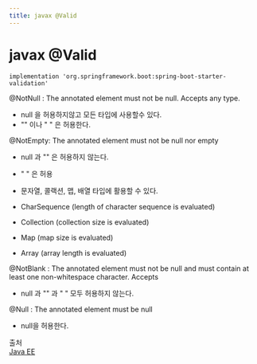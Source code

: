 ```yaml
---
title: javax @Valid
---
```


# javax @Valid



```
implementation 'org.springframework.boot:spring-boot-starter-validation'
```

@NotNull : The annotated element must not be null. Accepts any type.
- null 을 허용하지않고 모든 타입에 사용할수 있다.
- "" 이나 " " 은 허용한다.

@NotEmpty: The annotated element must not be null nor empty
- null 과 "" 은 허용하지 않는다.
- " " 은 허용
- 문자열, 콜랙션, 맵, 배열 타입에 활용할 수 있다.

- CharSequence (length of character sequence is evaluated)
- Collection (collection size is evaluated)
- Map (map size is evaluated)
- Array (array length is evaluated)


@NotBlank : The annotated element must not be null and must contain at least one non-whitespace character. Accepts 
- null 과 "" 과 " " 모두 허용하지 않는다.


@Null : The annotated element must be null
- null을 허용한다.


출처  
[Java EE ](https://javaee.github.io/javaee-spec/javadocs/javax/validation/class-use/Constraint.html) 
